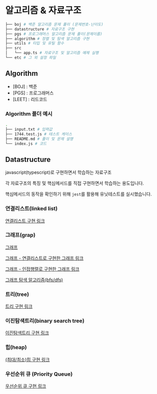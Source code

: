 # 알고리즘 & 자료구조

```bash
├── boj # 백준 알고리즘 문제 풀이 (문제번호-난이도)
├── datastructure # 자료구조 구현
├── pgs # 프로그래머스 알고리즘 문제 풀이(문제이름)
├── algorithm # 정렬 및 탐색 알고리즘 구현
├── utils # 타입 및 유틸 함수
├── src
│   └── app.ts # 자료구조 및 알고리즘 예제 실행
└── etc # 그 외 설정 파일
```

## Algorithm

- [BOJ] : 백준
- [PGS] : 프로그래머스
- [LEET] : 리드코드

### Algorithm 폴더 예시

```bash
.
├── input.txt # 입력값
├── 1744.test.js # 테스트 케이스
├── README.md # 풀이 및 문제 설명
└── index.js # 코드
```

## Datastructure

javascript(typescript)로 구현하면서 학습하는 자료구조

각 자료구조의 특징 및 핵심메서드를 직접 구현하면서 학습하는 용도입니다.

핵심메서드의 동작을 확인하기 위해 `jest`를 활용해 유닛테스트를 실시했습니다.

### 연결리스트(linked list)

[연결리스트 구현 링크](./datastructure/LinkedList/README.md)

### 그래프(grap)

[그래프](./datastructure/Graph/README.md)

[그래프 - 연결리스트로 구현한 그래프 링크](./datastructure/Graph/AdjacencyListGraph/README.md)

[그래프 - 인접행렬로 구현한 그래프 링크](./datastructure/Graph/AdjacencyMatrixGraph/README.md)

[그래프 탐색 알고리즘(bfs/dfs)](./algorithm/graphSearch.ts)

### 트리(tree)

[트리 구현 링크](./datastructure/Tree/README.md)

### 이진탐색트리(binary search tree)

[이진탐색트리 구현 링크](./datastructure/BinarySearchTree/README.md)

### 힙(heap)

[(최대/최소)힙 구현 링크](./datastructure/Heap/REAMDE.md)

### 우선순위 큐 (Priority Queue)

[우선순위 큐 구현 링크](./datastructure/PriorityQueue/README.md)
